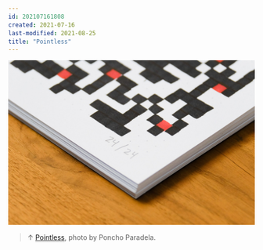 ```yaml
---
id: 202107161808
created: 2021-07-16
last-modified: 2021-08-25
title: "Pointless"
---
```

![](../assets/202107161808.jpg)

>↑ [Pointless]([[202105271855]]), photo by Poncho Paradela.